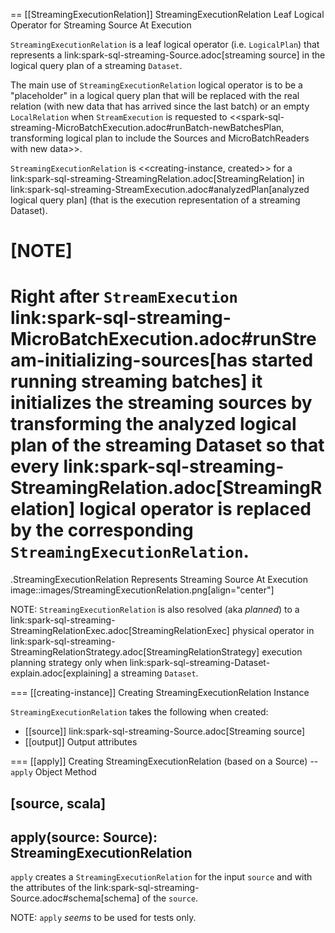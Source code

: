 == [[StreamingExecutionRelation]] StreamingExecutionRelation Leaf Logical Operator for Streaming Source At Execution

`StreamingExecutionRelation` is a leaf logical operator (i.e. `LogicalPlan`) that represents a link:spark-sql-streaming-Source.adoc[streaming source] in the logical query plan of a streaming `Dataset`.

The main use of `StreamingExecutionRelation` logical operator is to be a "placeholder" in a logical query plan that will be replaced with the real relation (with new data that has arrived since the last batch) or an empty `LocalRelation` when `StreamExecution` is requested to <<spark-sql-streaming-MicroBatchExecution.adoc#runBatch-newBatchesPlan, transforming logical plan to include the Sources and MicroBatchReaders with new data>>.

`StreamingExecutionRelation` is <<creating-instance, created>> for a link:spark-sql-streaming-StreamingRelation.adoc[StreamingRelation] in link:spark-sql-streaming-StreamExecution.adoc#analyzedPlan[analyzed logical query plan] (that is the execution representation of a streaming Dataset).

[NOTE]
====
Right after `StreamExecution` link:spark-sql-streaming-MicroBatchExecution.adoc#runStream-initializing-sources[has started running streaming batches] it initializes the streaming sources by transforming the analyzed logical plan of the streaming Dataset so that every link:spark-sql-streaming-StreamingRelation.adoc[StreamingRelation] logical operator is replaced by the corresponding `StreamingExecutionRelation`.
====

.StreamingExecutionRelation Represents Streaming Source At Execution
image::images/StreamingExecutionRelation.png[align="center"]

NOTE: `StreamingExecutionRelation` is also resolved (aka _planned_) to a link:spark-sql-streaming-StreamingRelationExec.adoc[StreamingRelationExec] physical operator in link:spark-sql-streaming-StreamingRelationStrategy.adoc[StreamingRelationStrategy] execution planning strategy only when link:spark-sql-streaming-Dataset-explain.adoc[explaining] a streaming `Dataset`.

=== [[creating-instance]] Creating StreamingExecutionRelation Instance

`StreamingExecutionRelation` takes the following when created:

* [[source]] link:spark-sql-streaming-Source.adoc[Streaming source]
* [[output]] Output attributes

=== [[apply]] Creating StreamingExecutionRelation (based on a Source) -- `apply` Object Method

[source, scala]
----
apply(source: Source): StreamingExecutionRelation
----

`apply` creates a `StreamingExecutionRelation` for the input `source` and with the attributes of the link:spark-sql-streaming-Source.adoc#schema[schema] of the `source`.

NOTE: `apply` _seems_ to be used for tests only.
